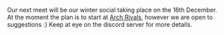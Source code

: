 Our next meet will be our winter social taking place on the 16th December. At the moment the plan is to start at [Arch Rivals](https://g.page/Archpub), however we are open to suggestions :) Keep at eye on the discord server for more details.
